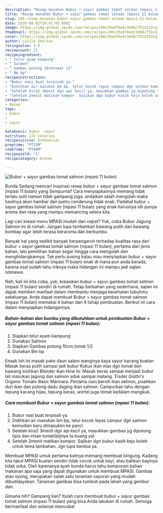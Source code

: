 ```yaml
---
description: "Resep masakan Bubur + sayur gambas tomat salmon (mpasi 11 bulan) | Bahan Membuat Bubur + sayur gambas tomat salmon (mpasi 11 bulan) Yang Sempurna"
title: "Resep masakan Bubur + sayur gambas tomat salmon (mpasi 11 bulan) | Bahan Membuat Bubur + sayur gambas tomat salmon (mpasi 11 bulan) Yang Sempurna"
slug: 285-resep-masakan-bubur-sayur-gambas-tomat-salmon-mpasi-11-bulan-bahan-membuat-bubur-sayur-gambas-tomat-salmon-mpasi-11-bulan-yang-sempurna
date: 2020-08-02T10:41:03.698Z
image: https://img-global.cpcdn.com/recipes/80c29ad76edc3dd0/751x532cq70/bubur-sayur-gambas-tomat-salmon-mpasi-11-bulan-foto-resep-utama.jpg
thumbnail: https://img-global.cpcdn.com/recipes/80c29ad76edc3dd0/751x532cq70/bubur-sayur-gambas-tomat-salmon-mpasi-11-bulan-foto-resep-utama.jpg
cover: https://img-global.cpcdn.com/recipes/80c29ad76edc3dd0/751x532cq70/bubur-sayur-gambas-tomat-salmon-mpasi-11-bulan-foto-resep-utama.jpg
author: Lucile Shelton
ratingvalue: 3.9
reviewcount: 15
recipeingredient:
- " telur ayam kampung"
- " Salmon"
- " Gambas potong 10cmtomat 12"
- " Bm bp"
recipeinstructions:
- "Bubur nasi buat terpisah ya."
- "Didihkan air masukan bm bp, telur kocok lepas campur dgn salmon kemudian baru dimasukkn ke panci"
- "Setelah kira2 3menit dgn api kecil ya, masukkan gambas yg dipotong tipis dan irisan tomat(bijinya ta buang ya)"
- "Setelah 2menit matikan kompor. Sajikan dgn bubur kasih keju boleh untuk lema tambahan. Jgn lupa berdoa ya."
categories:
- Resep
tags:
- bubur
- 
- sayur

katakunci: bubur  sayur 
nutrition: 172 calories
recipecuisine: Indonesian
preptime: "PT33M"
cooktime: "PT49M"
recipeyield: "1"
recipecategory: Dinner

---
```



![Bubur + sayur gambas tomat salmon (mpasi 11 bulan)](https://img-global.cpcdn.com/recipes/80c29ad76edc3dd0/751x532cq70/bubur-sayur-gambas-tomat-salmon-mpasi-11-bulan-foto-resep-utama.jpg)

Bunda Sedang mencari inspirasi resep bubur + sayur gambas tomat salmon (mpasi 11 bulan) yang Sempurna? Cara menyiapkannya memang tidak terlalu sulit namun tidak gampang juga. andaikan salah mengolah maka hasilnya akan hambar dan justru cenderung tidak enak. Padahal bubur + sayur gambas tomat salmon (mpasi 11 bulan) yang enak harusnya sih punya aroma dan rasa yang mampu memancing selera kita.

Lagi cari kreasi menu MPASI mudah dan cepat? Yuk, coba Bubur Jagung Salmon ini di rumah. Jangan lupa tambahkan bawang putih dan bawang bombay agar lebih terasa beraroma dan berbumbu.

Banyak hal yang sedikit banyak berpengaruh terhadap kualitas rasa dari bubur + sayur gambas tomat salmon (mpasi 11 bulan), pertama dari jenis bahan, lalu pemilihan bahan segar hingga cara mengolah dan menghidangkannya. Tak perlu pusing kalau mau menyiapkan bubur + sayur gambas tomat salmon (mpasi 11 bulan) enak di mana pun anda berada, karena asal sudah tahu triknya maka hidangan ini mampu jadi sajian istimewa.


Nah, kali ini kita coba, yuk, kreasikan bubur + sayur gambas tomat salmon (mpasi 11 bulan) sendiri di rumah. Tetap berbahan yang sederhana, sajian ini dapat memberi manfaat dalam membantu menjaga kesehatan tubuhmu sekeluarga. Anda dapat membuat Bubur + sayur gambas tomat salmon (mpasi 11 bulan) memakai 4 bahan dan 4 tahap pembuatan. Berikut ini cara dalam menyiapkan hidangannya.

<!--inarticleads1-->

##### Bahan-bahan dan bumbu yang dibutuhkan untuk pembuatan Bubur + sayur gambas tomat salmon (mpasi 11 bulan):

1. Siapkan  telur ayam kampung
1. Gunakan  Salmon
1. Siapkan  Gambas potong 10cm,tomat 1/2
1. Gunakan  Bm bp


Enaak loh ini masak pake daun salam wanginya kaya sayur kacang buatan Masak beras putih sampai jadi bubur Kukus ikan mas dgn tomat dan bawang sisihkan Blender ikan How to: Masak beras sampai menjadi bubur lali masukan jagung dan salmon aduk sampai matang. Trader Giotto&#39;s Organic Tomato Basic Marinara. Pertama cuci bersih ikan salmon, pisahkan duri ikan dan potong dadu daging ikan salmon. Campurkan tahu dengan tepung kacang hijau, tepung beras, wortel juga tomat kedalam mangkuk. 

<!--inarticleads2-->

##### Cara membuat Bubur + sayur gambas tomat salmon (mpasi 11 bulan):

1. Bubur nasi buat terpisah ya.
1. Didihkan air masukan bm bp, telur kocok lepas campur dgn salmon kemudian baru dimasukkn ke panci
1. Setelah kira2 3menit dgn api kecil ya, masukkan gambas yg dipotong tipis dan irisan tomat(bijinya ta buang ya)
1. Setelah 2menit matikan kompor. Sajikan dgn bubur kasih keju boleh untuk lema tambahan. Jgn lupa berdoa ya.


Membuat MPASI untuk pertama kalinya memang membuat bingung. Kadang kita takut MPASI buatan sendiri tidak cocok untuk bayi, atau bahkan bayinya tidak suka. Oleh karenanya ayah bunda harus tahu komponen bahan makanan apa saja yang dapat digunakan untuk membuat MPASI. Gambas atau oyong, merupakan salah satu tanaman sayuran yang mudah dibudidayakan. Tanaman gambas bisa tumbuh pada lahan yang gembur dan. 

Gimana nih? Gampang kan? Itulah cara membuat bubur + sayur gambas tomat salmon (mpasi 11 bulan) yang bisa Anda lakukan di rumah. Semoga bermanfaat dan selamat mencoba!
